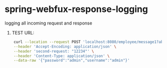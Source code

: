 # spring-webfux-response-logging
logging all incoming request and response

1. TEST URL:
```bash
    curl --location --request POST 'localhost:8080/employee/message1?abc=123' \
    --header 'Accept-Encoding: application/json' \
    --header 'second-request: "12234"' \
    --header 'Content-Type: application/json' \
    --data-raw '{"password":"admin","username":"admin"}'
```
